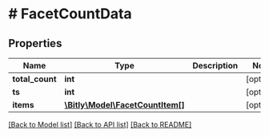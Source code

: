 # # FacetCountData

## Properties

Name | Type | Description | Notes
------------ | ------------- | ------------- | -------------
**total_count** | **int** |  | [optional]
**ts** | **int** |  | [optional]
**items** | [**\Bitly\Model\FacetCountItem[]**](FacetCountItem.md) |  | [optional]

[[Back to Model list]](../../README.md#models) [[Back to API list]](../../README.md#endpoints) [[Back to README]](../../README.md)
